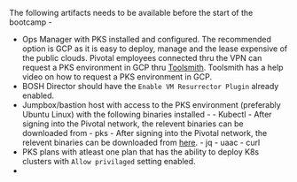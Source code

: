 
The following artifacts needs to be available before the start of the bootcamp -

 - Ops Manager with PKS installed and configured. The recommended option is GCP as it is easy to deploy, manage and the lease expensive of the public clouds. Pivotal employees connected thru the VPN can request a PKS environment in GCP thru [Toolsmith](https://environments.toolsmiths.cf-app.com/home). Toolsmith has a help video on how to request a PKS environment in GCP. 
 - BOSH Director should have the `Enable VM Resurrector Plugin` already enabled.
 - Jumpbox/bastion host with access to the PKS environment (preferably Ubuntu Linux) with the following binaries installed -
		- Kubectl - After signing into the Pivotal network, the relevent binaries can be downloaded from 
		- pks - After signing into the Pivotal network, the relevent binaries can be downloaded from [here](https://network.pivotal.io/products/pivotal-container-service/#/releases/386533/file_groups/1830).
		- jq
		- uaac
		- curl
 - PKS plans with atleast one plan that has the ability to deploy K8s clusters with `Allow privilaged` setting enabled.
 - 


<!--stackedit_data:
eyJoaXN0b3J5IjpbMjEwMzczNTk1MywyMjA1NTM2MjNdfQ==
-->
